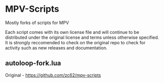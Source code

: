 # MPV-Scripts
Mostly forks of scripts for MPV

Each script comes with its own license file and will continue to be distributed under the original license and terms unless otherwise specified. It is strongly reccomended to check on the original repo to check for activity such as new releases and documentation.

## autoloop-fork.lua
Original - https://github.com/zc62/mpv-scripts
